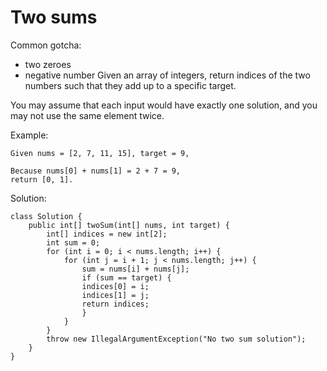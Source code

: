 # Two sums
Common gotcha:
- two zeroes
- negative number
Given an array of integers, return indices of the two numbers such that they add up to a specific target.

You may assume that each input would have exactly one solution, and you may not use the same element twice.

Example:
```
Given nums = [2, 7, 11, 15], target = 9,

Because nums[0] + nums[1] = 2 + 7 = 9,
return [0, 1].
```
Solution:
```
class Solution {
    public int[] twoSum(int[] nums, int target) {
        int[] indices = new int[2];
        int sum = 0;
        for (int i = 0; i < nums.length; i++) {
            for (int j = i + 1; j < nums.length; j++) {
                sum = nums[i] + nums[j];
                if (sum == target) {
                indices[0] = i;
                indices[1] = j;
                return indices;
                }
            }
        }
        throw new IllegalArgumentException("No two sum solution");
    }
}
```
